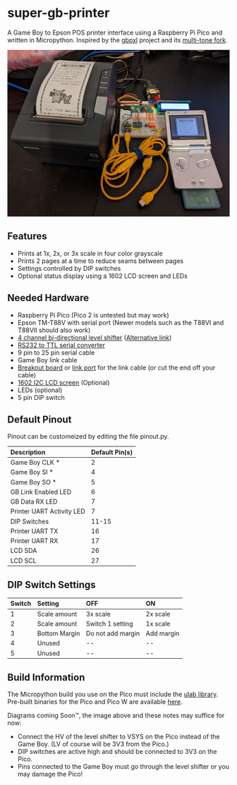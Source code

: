 # super-gb-printer
A Game Boy to Epson POS printer interface using a Raspberry Pi Pico and 
written in Micropython. Inspired by the [gbpxl](https://github.com/xx0x/gbpxl)
project and its [multi-tone fork](https://github.com/cristofercruz/gbpxl). 

![demonstration](./demonstration.jpg)

## Features
- Prints at 1x, 2x, or 3x scale in four color grayscale
- Prints 2 pages at a time to reduce seams between pages
- Settings controlled by DIP switches
- Optional status display using a 1602 LCD screen and LEDs

## Needed Hardware
- Raspberry Pi Pico (Pico 2 is untested but may work)
- Epson TM-T88V with serial port (Newer models such as the T88VI and T88VII
  should also work)
- [4 channel bi-directional level shifter](https://www.aliexpress.us/item/3256804373982286.htm)
  ([Alternative link](https://www.adafruit.com/product/757))
- [RS232 to TTL serial converter](https://www.aliexpress.us/item/3256807353614761.html)
- 9 pin to 25 pin serial cable
- Game Boy link cable
- [Breakout board](https://github.com/Palmr/gb-link-cable) or 
  [link port](https://www.aliexpress.us/item/2255800855891348.html) for the 
  link cable (or cut the end off your cable)
- [1602 I2C LCD screen](https://fluxworkshop.com/products/lbaa100052-16x2-blue-lcd-inc-adapter-keyestudio) (Optional)
- LEDs (optional)
- 5 pin DIP switch

## Default Pinout
Pinout can be customeized by editing the file pinout.py.

| Description                 | Default Pin(s) |
|:----------------------------|:---------------|
| Game Boy CLK *              |              2 |
| Game Boy SI *               |              4 |
| Game Boy SO *               |              5 |
| GB Link Enabled LED         |              6 |
| GB Data RX LED              |              7 |
| Printer UART Activity LED   |              7 |
| DIP Switches                |          11-15 |
| Printer UART TX             |             16 |
| Printer UART RX             |             17 |
| LCD SDA                     |             26 |
| LCD SCL                     |             27 |

## DIP Switch Settings

| Switch | Setting            | OFF               | ON                 |
|:-------|:-------------------|:------------------|:-------------------|
| 1      | Scale amount       | 3x scale          | 2x scale           |
| 2      | Scale amount       | Switch 1 setting  | 1x scale           |
| 3      | Bottom Margin      | Do not add margin | Add margin         |
| 4      | Unused             | --                | --                 |
| 5      | Unused             | --                | --                 |

## Build Information
The Micropython build you use on the Pico must include the 
[ulab library](https://github.com/v923z/micropython-ulab). Pre-built binaries 
for the Pico and Pico W are available 
[here](https://github.com/v923z/micropython-builder/).

Diagrams coming Soon™, the image above and these notes may suffice for now:
- Connect the HV of the level shifter to VSYS on the Pico instead of the
  Game Boy. (LV of course will be 3V3 from the Pico.)
- DIP switches are active high and should be connected to 3V3 on the Pico.
- Pins connected to the Game Boy must go through the level shifter or you may
  damage the Pico!
